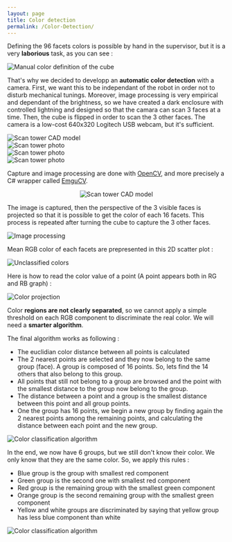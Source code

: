 ```yaml
---
layout: page
title: Color detection
permalink: /Color-Detection/
---
```


Defining the 96 facets colors is possible by hand in the supervisor, but it is a very <b>laborious</b> task, as you can see :


<div class="col-12"><span class="image fit"><img src="/assets/cube-manual-definition.gif" alt="Manual color definition of the cube"></span></div>

That's why we decided to developp an <b>automatic color detection</b> with a camera. First, we want this to be independant of the robot in order not to disturb mechanical tunings. Moreover, image processing is very empirical and dependant of the brightness, so we have created a dark enclosure with controlled lightning and designed so that the camara can scan 3 faces at a time. Then, the cube is flipped in order to scan the 3 other faces.
The camera is a low-cost 640x320 Logitech USB webcam, but it's sufficient.

<div class="box alt">
    <div class="row uniform 50%">
        <div class="6u"><span class="image fit"><img src="/assets/scan-tower-CAD-model-annotated.png" alt="Scan tower CAD model" /></span></div>
        <div class="3u"><span class="image fit"><img src="/assets/scan-tower-with-cube-photo.png" alt="Scan tower photo" /></span></div>
        <div class="3u"><span class="image fit"><img src="/assets/scan-tower-photo.png" alt="Scan tower photo" /></span></div>
        <div class="3u"><span class="image fit"><img src="/assets/scan-tower-inside-photo.jpg" alt="Scan tower photo" /></span></div>        
    </div>
</div>


Capture and image processing are done with [OpenCV](https://opencv.org/), and more precisely a C# wrapper called [EmguCV](http://www.emgu.com).

<center><div class="6u"><span class="image fit"><img src="/assets/opencv-emgucv.png" alt="Scan tower CAD model" /></span></div></center>


The image is captured, then the perspective of the 3 visible faces is projected so that it is possible to get the color of each 16 facets. This process is repeated after turning the cube to capture the 3 other faces.

<div class="col-12"><span class="image fit"><img src="/assets/image-processing.png" alt="Image processing"></span></div>

Mean RGB color of each facets are prepresented in this 2D scatter plot :

<div class="col-12"><span class="image fit"><img src="/assets/unclassified-colors.png" alt="Unclassified colors"></span></div>


Here is how to read the color value of a point (A point appears both in RG and RB graph) :
<div class="col-12"><span class="image fit"><img src="/assets/color-projection.png" alt="Color projection"></span></div>

Color <b>regions are not clearly separated</b>, so we cannot apply a simple threshold on each RGB component to discriminate the real color. We will need a <b>smarter algorithm</b>.

The final algorithm works as following :
* The euclidian color distance between all points is calculated
* The 2 nearest points are selected and they now belong to the same group (face). A group is composed of 16 points. So, lets find the 14 others that also belong to this group.
* All points that still not belong to a group are browsed and the point with the smallest distance to the group now belong to the group.
* The distance between a point and a group is the smallest distance between this point and all group points.
* One the group has 16 points, we begin a new group by finding again the 2 nearest points among the remaining points, and calculating the distance between each point and the new group.


<div class="col-12"><span class="image fit"><img src="/assets/color-classification-algorithm.gif" alt="Color classification algorithm"></span></div>

In the end, we now have 6 groups, but we still don't know their color. We only know that they are the same color. So, we apply this rules :
* Blue group is the group with smallest red component
* Green group is the second one with smallest red component
* Red group is the remaining group with the smallest green component
* Orange group is the second remaining group with the smallest green component
* Yellow and white groups are discriminated by saying that yellow group has less blue component than white

<div class="col-12"><span class="image fit"><img src="/assets/classified-colors.png" alt="Color classification algorithm"></span></div>



